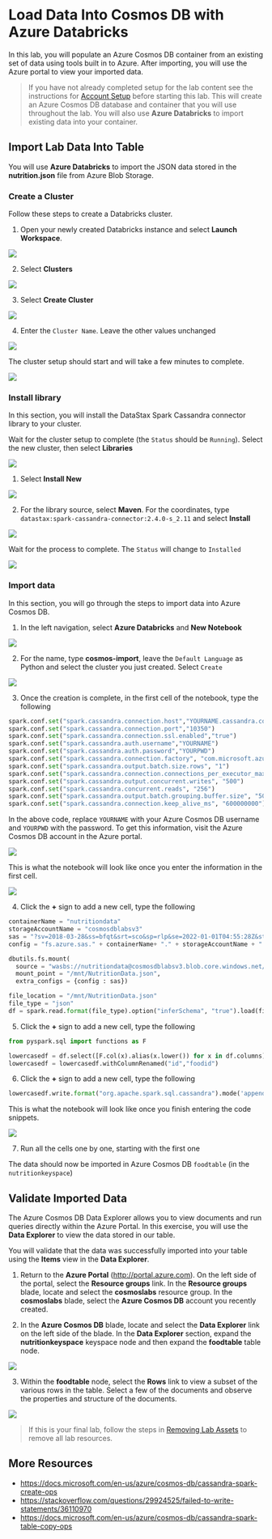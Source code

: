 # Load Data Into Cosmos DB with Azure Databricks

In this lab, you will populate an Azure Cosmos DB container from an existing set of data using tools built in to Azure. After importing, you will use the Azure portal to view your imported data.

> If you have not already completed setup for the lab content see the instructions for [Account Setup](00-account_setup.md) before starting this lab.  This will create an Azure Cosmos DB database and container that you will use throughout the lab. You will also use **Azure Databricks** to import existing data into your container.

## Import Lab Data Into Table

You will use **Azure Databricks** to import the JSON data stored in the **nutrition.json** file from Azure Blob Storage.

### Create a Cluster

Follow these steps to create a Databricks cluster.

1. Open your newly created Databricks instance and select **Launch Workspace**.

![](../media/01-launch_workspace.jpg)

2. Select **Clusters**

![](../media/01-clusters.jpeg)

3. Select **Create Cluster**

![](../media/01-create_cluster.jpeg)

4. Enter the `Cluster Name`. Leave the other values unchanged

![](../media/01-create_cluster_info.jpeg)

The cluster setup should start and will take a few minutes to complete.

![](../media/01-create_cluster_pending.jpeg)

### Install library

In this section, you will install the DataStax Spark Cassandra connector library to your cluster.

Wait for the cluster setup to complete (the `Status` should be `Running`). Select the new cluster, then select **Libraries**

![](../media/01-create_cluster_complete.jpeg)


1. Select **Install New**

![](../media/01-library_install_1.jpeg)


2. For the library source, select **Maven**. For the coordinates, type `datastax:spark-cassandra-connector:2.4.0-s_2.11` and select **Install**

![](../media/01-library_install_2.jpeg)

Wait for the process to complete. The `Status` will change to `Installed`

![](../media/01-library_install_complete.jpeg)

### Import data

In this section, you will go through the steps to import data into Azure Cosmos DB.

1. In the left navigation, select **Azure Databricks** and **New Notebook**

![](../media/01-new_notebook_1.jpeg)

2. For the name, type **cosmos-import**, leave the `Default Language` as Python and select the cluster you just created. Select `Create`

![](../media/01-new_notebook_2.jpeg)


3. Once the creation is complete, in the first cell of the notebook, type the following

```python
spark.conf.set("spark.cassandra.connection.host","YOURNAME.cassandra.cosmos.azure.com")
spark.conf.set("spark.cassandra.connection.port","10350")
spark.conf.set("spark.cassandra.connection.ssl.enabled","true")
spark.conf.set("spark.cassandra.auth.username","YOURNAME")
spark.conf.set("spark.cassandra.auth.password","YOURPWD")
spark.conf.set("spark.cassandra.connection.factory", "com.microsoft.azure.cosmosdb.cassandra.CosmosDbConnectionFactory")
spark.conf.set("spark.cassandra.output.batch.size.rows", "1")
spark.conf.set("spark.cassandra.connection.connections_per_executor_max", "5")
spark.conf.set("spark.cassandra.output.concurrent.writes", "500")
spark.conf.set("spark.cassandra.concurrent.reads", "256")
spark.conf.set("spark.cassandra.output.batch.grouping.buffer.size", "500")
spark.conf.set("spark.cassandra.connection.keep_alive_ms", "600000000")
```

In the above code, replace `YOURNAME` with your Azure Cosmos DB username and `YOURPWD` with the password. To get this information, visit the Azure Cosmos DB account in the Azure portal.

![](../media/01-cosmosdb_connection.jpg)


This is what the notebook will look like once you enter the information in the first cell.

![](../media/01-new_notebook_3.jpeg)


4. Click the **+** sign to add a new cell, type the following

```python
containerName = "nutritiondata"
storageAccountName = "cosmosdblabsv3"
sas = "?sv=2018-03-28&ss=bfqt&srt=sco&sp=rlp&se=2022-01-01T04:55:28Z&st=2019-08-05T20:02:28Z&spr=https&sig=%2FVbismlTQ7INplqo6WfU8o266le72o2bFdZt1Y51PZo%3D"
config = "fs.azure.sas." + containerName+ "." + storageAccountName + ".blob.core.windows.net"

dbutils.fs.mount(
  source = "wasbs://nutritiondata@cosmosdblabsv3.blob.core.windows.net/NutritionData.json",
  mount_point = "/mnt/NutritionData.json",
  extra_configs = {config : sas})

file_location = "/mnt/NutritionData.json"
file_type = "json"
df = spark.read.format(file_type).option("inferSchema", "true").load(file_location)
```

5. Click the **+** sign to add a new cell, type the following

```python
from pyspark.sql import functions as F

lowercasedf = df.select([F.col(x).alias(x.lower()) for x in df.columns])
lowercasedf = lowercasedf.withColumnRenamed("id","foodid")
```

6. Click the **+** sign to add a new cell, type the following

```python
lowercasedf.write.format("org.apache.spark.sql.cassandra").mode('append').options(table="foodcollection", keyspace="importdatabase").save()
```

This is what the notebook will look like once you finish entering the code snippets.

![](../media/01-new_notebook_4.jpeg)


7. Run all the cells one by one, starting with the first one


The data should now be imported in Azure Cosmos DB `foodtable` (in the `nutritionkeyspace`)

## Validate Imported Data

The Azure Cosmos DB Data Explorer allows you to view documents and run queries directly within the Azure Portal. In this exercise, you will use the **Data Explorer** to view the data stored in our table.

You will validate that the data was successfully imported into your table using the **Items** view in the **Data Explorer**.

1. Return to the **Azure Portal** (<http://portal.azure.com>). On the left side of the portal, select the **Resource groups** link. In the **Resource groups** blade, locate and select the **cosmoslabs** resource group. In the **cosmoslabs** blade, select the **Azure Cosmos DB** account you recently created.

2. In the **Azure Cosmos DB** blade, locate and select the **Data Explorer** link on the left side of the blade. In the **Data Explorer** section, expand the **nutritionkeyspace** keyspace node and then expand the **foodtable** table node.

![](../media/01-cosmos_query.jpg)

3. Within the **foodtable** node, select the **Rows** link to view a subset of the various rows in the table. Select a few of the documents and observe the properties and structure of the documents.

![](../media/01-cosmos_query_2.jpg)


> If this is your final lab, follow the steps in [Removing Lab Assets](07-cleaning_up.md) to remove all lab resources.

## More Resources

- https://docs.microsoft.com/en-us/azure/cosmos-db/cassandra-spark-create-ops
- https://stackoverflow.com/questions/29924525/failed-to-write-statements/36110970
- https://docs.microsoft.com/en-us/azure/cosmos-db/cassandra-spark-table-copy-ops